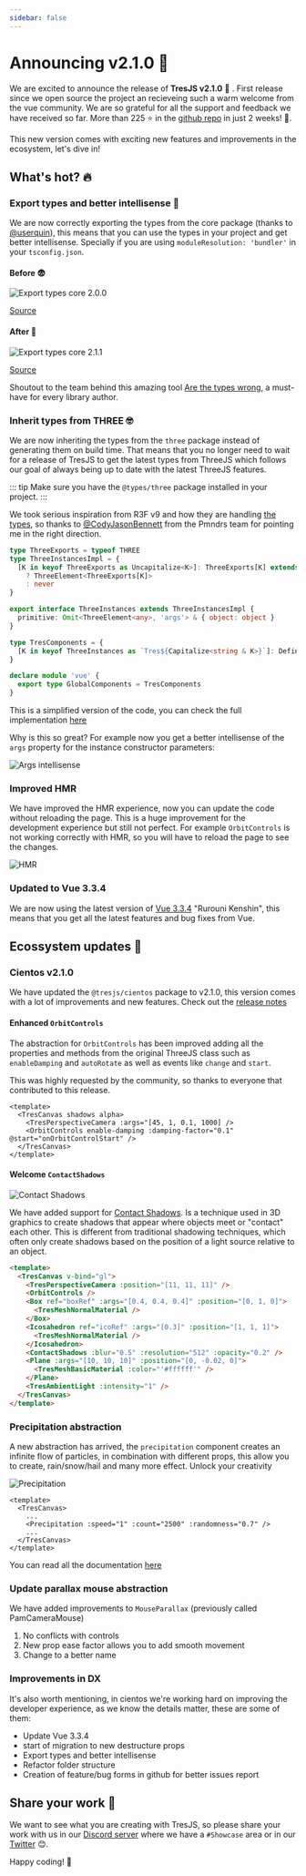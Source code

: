 ```yaml
---
sidebar: false
---
```


# Announcing v2.1.0 🎉

We are excited to announce the release of **TresJS v2.1.0** 🎉 . First release since we open source the project an recieveing such a warm welcome from the vue community. We are so grateful for all the support and feedback we have received so far. More than 225 ⭐️ in the [github repo](https://github.com/Tresjs/tres) in just 2 weeks! 🤯.

This new version comes with exciting new features and improvements in the ecosystem, let's dive in!

## What's hot? 🔥

### Export types and better intellisense 🦾

We are now correctly exporting the types from the core package (thanks to [@userquin](https://github.com/userquin)), this means that you can use the types in your project and get better intellisense. Specially if you are using `moduleResolution: 'bundler'` in your `tsconfig.json`.

#### Before 😨

![Export types core 2.0.0](/blog/tres-core-2-0-0.png)

[Source](https://arethetypeswrong.github.io/?p=%40tresjs%2Fcore%402..0.0)

#### After 🥹

![Export types core 2.1.1](/blog/tres-core-2-1-1.png)

[Source](https://arethetypeswrong.github.io/?p=%40tresjs%2Fcore%402.1.1)

Shoutout to the team behind this amazing tool [Are the types wrong](https://arethetypeswrong.github.io), a must-have for every library author.

### Inherit types from THREE 🤓

We are now inheriting the types from the `three` package instead of generating them on build time. That means that you no longer need to wait for a release of TresJS to get the latest types from ThreeJS which follows our goal of always being up to date with the latest ThreeJS features.

::: tip
Make sure you have the `@types/three` package installed in your project.
:::

We took serious inspiration from R3F v9 and how they are handling [the types](https://github.com/pmndrs/react-three-fiber/blob/v9/packages/fiber/src/three-types.ts), so thanks to [@CodyJasonBennett](https://github.com/CodyJasonBennett) from the Pmndrs team for pointing me in the right direction.

```ts
type ThreeExports = typeof THREE
type ThreeInstancesImpl = {
  [K in keyof ThreeExports as Uncapitalize<K>]: ThreeExports[K] extends ConstructorRepresentation
    ? ThreeElement<ThreeExports[K]>
    : never
}

export interface ThreeInstances extends ThreeInstancesImpl {
  primitive: Omit<ThreeElement<any>, 'args'> & { object: object }
}

type TresComponents = {
  [K in keyof ThreeInstances as `Tres${Capitalize<string & K>}`]: DefineComponent<ThreeInstances[K]>
}

declare module 'vue' {
  export type GlobalComponents = TresComponents
}
```

This is a simplified version of the code, you can check the full implementation [here](https://github.com/Tresjs/tres/blob/main/src/types/index.ts)

Why is this so great? For example now you get a better intellisense of the `args` property for the instance constructor parameters:

![Args intellisense](/blog/args-intellisense.png)

### Improved HMR

We have improved the HMR experience, now you can update the code without reloading the page. This is a huge improvement for the development experience but still not perfect. For example `OrbitControls` is not working correctly with HMR, so you will have to reload the page to see the changes.

![HMR](/blog/hmr.gif)

### Updated to Vue 3.3.4

We are now using the latest version of [Vue 3.3.4](https://blog.vuejs.org/posts/vue-3-3) "Rurouni Kenshin", this means that you get all the latest features and bug fixes from Vue.

## Ecossystem updates 🌳

### Cientos v2.1.0

We have updated the `@tresjs/cientos` package to v2.1.0, this version comes with a lot of improvements and new features. Check out the [release notes](https://github.com/Tresjs/cientos/releases/tag/2.1.0)

#### Enhanced `OrbitControls`

The abstraction for `OrbitControls` has been improved adding all the properties and methods from the original ThreeJS class such as `enableDamping` and `autoRotate` as well as events like `change` and `start`.

This was highly requested by the community, so thanks to everyone that contributed to this release.

```vue
<template>
  <TresCanvas shadows alpha>
    <TresPerspectiveCamera :args="[45, 1, 0.1, 1000] />
    <OrbitControls enable-damping :damping-factor="0.1" @start="onOrbitControlStart" />
  </TresCanvas>
</template>
```

#### Welcome `ContactShadows`

![Contact Shadows](https://cientos.tresjs.org/cientos/contact-shadows.png)

We have added support for [Contact Shadows](https://threejs.org/examples/?q=cont#webgl_shadow_contact). Is a technique used in 3D graphics to create shadows that appear where objects meet or "contact" each other. This is different from traditional shadowing techniques, which often only create shadows based on the position of a light source relative to an object.

```html {11}
<template>
  <TresCanvas v-bind="gl">
    <TresPerspectiveCamera :position="[11, 11, 11]" />
    <OrbitControls />
    <Box ref="boxRef" :args="[0.4, 0.4, 0.4]" :position="[0, 1, 0]">
      <TresMeshNormalMaterial />
    </Box>
    <Icosahedron ref="icoRef" :args="[0.3]" :position="[1, 1, 1]">
      <TresMeshNormalMaterial />
    </Icosahedron>
    <ContactShadows :blur="0.5" :resolution="512" :opacity="0.2" />
    <Plane :args="[10, 10, 10]" :position="[0, -0.02, 0]">
      <TresMeshBasicMaterial :color="'#ffffff'" />
    </Plane>
    <TresAmbientLight :intensity="1" />
  </TresCanvas>
</template>
```

### Precipitation abstraction

A new abstraction has arrived, the `precipitation` component creates an infinite flow of particles, in combination with different props, this allow you to create, rain/snow/hail and many more effect. Unlock your creativity

![Precipitation](https://cientos.tresjs.org/cientos/precipitation.gif)

```vue
<template>
  <TresCanvas>
    ...
    <Precipitation :speed="1" :count="2500" :randomness="0.7" />
    ...
  </TresCanvas>
</template>
```

You can read all the documentation [here](https://cientos.tresjs.org/guide/abstractions/precipitation.html)

### Update parallax mouse abstraction

We have added improvements to `MouseParallax` (previously called PamCameraMouse)

1. No conflicts with controls
2. New prop ease factor allows you to add smooth movement
3. Change to a better name

### Improvements in DX

It's also worth mentioning, in cientos we're working hard on improving the developer experience, as we know the details matter, these are some of them:

- Update Vue 3.3.4
- start of migration to new destructure props
- Export types and better intellisense
- Refactor folder structure
- Creation of feature/bug forms in github for better issues report

## Share your work 🎨

We want to see what you are creating with TresJS, so please share your work with us in our [Discord server](https://discord.gg/UCr96AQmWn) where we have a `#Showcase` area or in our [Twitter](https://twitter.com/tresjs_dev) 😊.

Happy coding! 🚀
